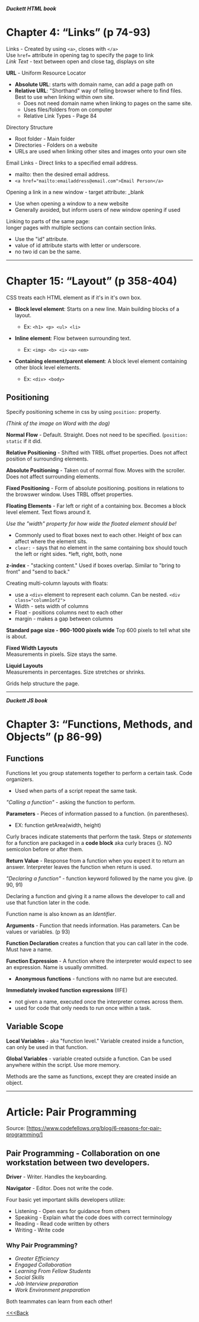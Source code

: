 ***Duckett HTML book***

# Chapter 4: “Links” (p 74-93)  

Links - Created by using `<a>`, closes with `</a>`  
Use `href=` attribute in opening tag to specify the page to link  
_Link Text_ - text between open and close tag, displays on site  

**URL** - Uniform Resource Locator

- **Absolute URL**: starts with domain name, can add a page path on
- **Relative URL**: "Shorthand" way of telling browser where to find files. Best to use when linking within own site.
  * Does not need domain name when linking to pages on the same site.
  * Uses files/folders from on computer
  * Relative Link Types - Page 84

Directory Structure  

- Root folder - Main folder
- Directories - Folders on a website
- URLs are used when linking other sites and images onto your own site

Email Links - Direct links to a specified email address.

- mailto: then the desired email address.
- `<a href="mailto:emailaddress@email.com">Email Person</a>`

Opening a link in a new window - target attribute: _blank

- Use when opening a window to a new website
- Generally avoided, but inform users of new window opening if used

Linking to parts of the same page:  
longer pages with multiple sections can contain section links.  

- Use the "id" attribute.
- value of id attribute starts with letter or underscore.
- no two id can be the same.  

---
# Chapter 15: “Layout” (p 358-404)

CSS treats each HTML element as if it's in it's own box.

- **Block level element**: Starts on a new line. Main building blocks of a layout.
  * Ex: `<h1> <p> <ul> <li>`
  
- **Inline element**: Flow between surrounding text.
  * Ex: `<img> <b> <i>` `<a>` `<em>`

- **Containing element/parent element**: A block level element containing other block level elements.
  * Ex: `<div> <body>`

## Positioning

Specify positioning scheme in css by using `position:` property.  

*(Think of the image on Word with the dog)*

**Normal Flow** - Default. Straight. Does not need to be specified. (`position: static` if it did. 

**Relative Positioning** - Shifted with TRBL offset properties. Does not affect position of surrounding elements.

**Absolute Positioning** - Taken out of normal flow. Moves with the scroller. Does not affect surrounding elements.

**Fixed Positioning** - Form of absolute positioning. positions in relations to the browswer window. Uses TRBL offset properties. 

**Floating Elements** - Far left or right of a containing box. Becomes a block level element. Text flows around it. 

_Use the "width" property for how wide the floated element should be!_

  - Commonly used to float boxes next to each other. Height of box can affect where the element sits.
  - `clear:` - says that no element in the same containing box should touch the left or right sides.
    *left, right, both, none

**z-index** - "stacking content." Used if boxes overlap. Similar to "bring to front" and "send to back."

Creating multi-column layouts with floats:

- use a `<div>` element to represent each column. Can be nested. `<div class="column1of2">`
- Width - sets width of columns
- Float - positions columns next to each other
- margin - makes a gap between columns

**Standard page size - 960-1000 pixels wide**
Top 600 pixels to tell what site is about. 

**Fixed Width Layouts**  
Measurements in pixels. Size stays the same.

**Liquid Layouts**  
Measurements in percentages. Size stretches or shrinks.

Grids help structure the page.  

---
***Duckett JS book***

# Chapter 3: “Functions, Methods, and Objects” (p 86-99)

## Functions

Functions let you group statements together to perform a certain task. Code organizers.

- Used when parts of a script repeat the same task.

_"Calling a function"_ - asking the function to perform.

**Parameters** - Pieces of information passed to a function. (in parentheses).

- EX: function getArea(width, height)  

Curly braces indicate statements that perform the task. Steps or _statements_ for a function are packaged in a **code block** aka curly braces {}. NO semicolon before or after them.

**Return Value** - Response from a function when you expect it to return an answer. Interpreter leaves the function when return is used.

_"Declaring a function"_ - function keyword followed by the name you give. (p 90, 91)

Declaring a function and giving it a name allows the developer to call and use that function later in the code.

Function name is also known as an _Identifier_.

**Arguments** - Function that needs information. Has parameters. Can be values or variables. (p 93)

**Function Declaration** creates a function that you can call later in the code. Must have a name.

**Function Expression** - A function where the interpreter would expect to see an expression. Name is usually ommitted.

- **Anonymous functions** - functions with no name but are executed.

**Immediately invoked function expressions** (IIFE)

- not given a name, executed once the interpreter comes across them.
- used for code that only needs to run once within a task.

## Variable Scope

**Local Variables** - aka "function level." Variable created inside a function, can only be used in that function.

**Global Variables** - variable created outside a function. Can be used anywhere within the script. Use more memory.

Methods are the same as functions, except they are created inside an object.

---

# Article: Pair Programming 
Source: [https://www.codefellows.org/blog/6-reasons-for-pair-programming/]  

## Pair Programming - Collaboration on one workstation between two developers.

**Driver** -  Writer. Handles the keyboarding.

**Navigator** - Editor. Does not write the code.

Four basic yet important skills developers utilize:

- Listening - Open ears for guidance from others
- Speaking - Explain what the code does with correct terminology
- Reading - Read code written by others
- Writing - Write code

### Why Pair Programming?

- _Greater Efficiency_
- _Engaged Collaboration_
- _Learning From Fellow Students_
- _Social Skills_
- _Job Interview preparation_
- _Work Environment preparation_

Both teammates can learn from each other!


[<<<Back](README.md)